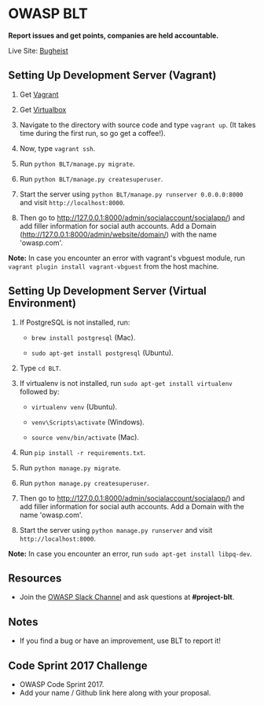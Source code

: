 # OWASP BLT

**Report issues and get points, companies are held accountable.**

Live Site: [Bugheist](http://bugheist.com/)

## Setting Up Development Server (Vagrant)

1. Get [Vagrant](https://www.vagrantup.com/)

2. Get [Virtualbox](https://www.virtualbox.org/)

3. Navigate to the directory with source code and type `vagrant up`. (It takes time during the first run, so go get a coffee!).

4. Now, type `vagrant ssh`.

5. Run `python BLT/manage.py migrate`.

6. Run `python BLT/manage.py createsuperuser`.

7. Start the server using `python BLT/manage.py runserver 0.0.0.0:8000` and visit `http://localhost:8000`.

8. Then go to http://127.0.0.1:8000/admin/socialaccount/socialapp/) and add filler information for social auth accounts. Add a Domain (http://127.0.0.1:8000/admin/website/domain/)   with the name 'owasp.com'.

**Note:** In case you encounter an error with vagrant's vbguest module, run `vagrant plugin install vagrant-vbguest` from the host machine.

## Setting Up Development Server (Virtual Environment)

1. If PostgreSQL is not installed, run:

    * `brew install postgresql` (Mac).

    * `sudo apt-get install postgresql` (Ubuntu).

2. Type `cd BLT`.

3. If virtualenv is not installed, run `sudo apt-get install virtualenv` followed by:

    * `virtualenv venv` (Ubuntu).

    * `venv\Scripts\activate` (Windows).

    * `source venv/bin/activate` (Mac).

4. Run `pip install -r requirements.txt`.

5. Run `python manage.py migrate`.

6. Run `python manage.py createsuperuser`.

7. Then go to http://127.0.0.1:8000/admin/socialaccount/socialapp/) and add filler information for social auth accounts. Add a Domain with the name 'owasp.com'.

8. Start the server using `python manage.py runserver` and visit `http://localhost:8000`.

**Note:** In case you encounter an error, run `sudo apt-get install libpq-dev`.

## Resources

- Join the [OWASP Slack Channel](https://owasp.herokuapp.com/) and ask questions at **#project-blt**.

## Notes

- If you find a bug or have an improvement, use BLT to report it!

## Code Sprint 2017 Challenge

- OWASP Code Sprint 2017.
- Add your name / Github link here along with your proposal.


